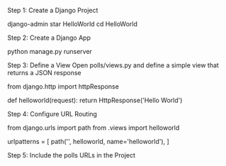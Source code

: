 Step 1: Create a Django Project


django-admin star HelloWorld
cd HelloWorld

Step 2: Create a Django App

python manage.py runserver

Step 3: Define a View
Open polls/views.py and define a simple view that returns a JSON response

from django.http import httpResponse

def helloworld(request):
    return HttpResponse('Hello World')

Step 4: Configure URL Routing

from django.urls import path
from .views import helloworld

urlpatterns = [
    path('', helloworld, name='helloworld'),
]

Step 5: Include the polls  URLs in the Project




